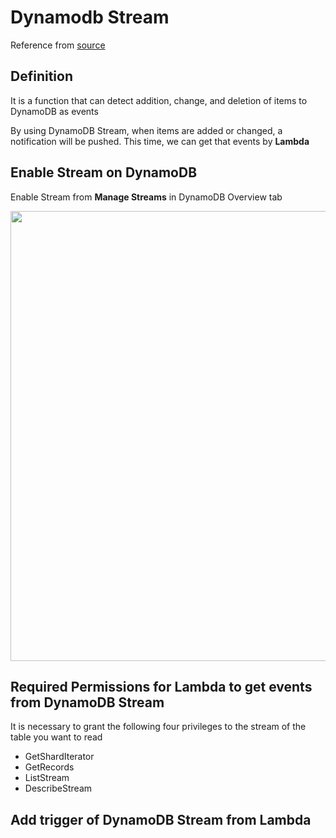 # Dynamodb Stream

Reference from [source](https://qiita.com/Fujimon_fn/items/1f18360ee9ebf6832617)

## Definition

It is a function that can detect addition, change, and deletion of items to DynamoDB as events

By using DynamoDB Stream, when items are added or changed, a notification will be pushed. This time, we can get that events by **Lambda**

## Enable Stream on DynamoDB

Enable Stream from **Manage Streams** in DynamoDB Overview tab

<img src="" width="720">

## Required Permissions for Lambda to get events from DynamoDB Stream

It is necessary to grant the following four privileges to the stream of the table you want to read

- GetShardIterator
- GetRecords
- ListStream
- DescribeStream

## Add trigger of DynamoDB Stream from Lambda